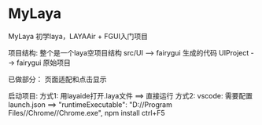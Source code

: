 # MyLaya
MyLaya
初学laya，LAYAAir + FGUI入门项目

项目结构:
整个是一个laya空项目结构
src/UI      --> fairygui 生成的代码
UIProject   --> fairygui 原始项目

已做部分：
页面适配和点击显示

启动项目:
方式1:
用layaide打开.laya文件 ==> 直接运行
方式2:
vscode:
需要配置launch.json ==> "runtimeExecutable": "D://Program Files//Chrome//Chrome.exe",
npm install
ctrl+F5